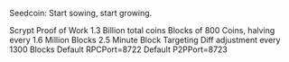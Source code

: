 Seedcoin: Start sowing, start growing.
 
Scrypt Proof of Work
1.3 Billion total coins
Blocks of 800 Coins, halving every 1.6 Million Blocks
2.5 Minute Block Targeting
Diff adjustment every 1300 Blocks
Default RPCPort=8722
Default P2PPort=8723


